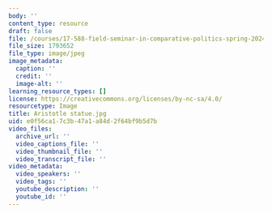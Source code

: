 ```yaml
---
body: ''
content_type: resource
draft: false
file: /courses/17-588-field-seminar-in-comparative-politics-spring-2024/aristotle-statue.jpg
file_size: 1793652
file_type: image/jpeg
image_metadata:
  caption: ''
  credit: ''
  image-alt: ''
learning_resource_types: []
license: https://creativecommons.org/licenses/by-nc-sa/4.0/
resourcetype: Image
title: Aristotle statue.jpg
uid: e0f56ca1-7c3b-47a1-a84d-2f64bf9b5d7b
video_files:
  archive_url: ''
  video_captions_file: ''
  video_thumbnail_file: ''
  video_transcript_file: ''
video_metadata:
  video_speakers: ''
  video_tags: ''
  youtube_description: ''
  youtube_id: ''
---
```


